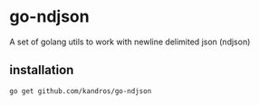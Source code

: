 # go-ndjson

A set of golang utils to work with newline delimited json (ndjson)

## installation

`go get github.com/kandros/go-ndjson`
